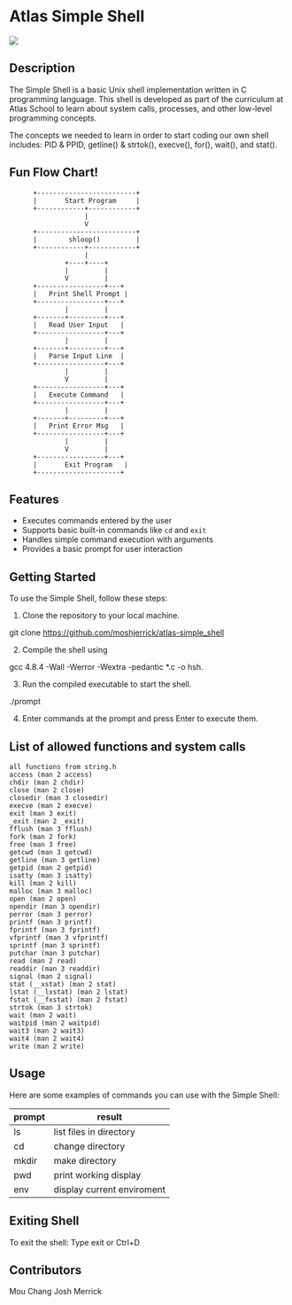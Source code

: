 # Atlas Simple Shell

<img src="https://encrypted-tbn0.gstatic.com/images?q=tbn:ANd9GcSK5DHO13kpVfm4iiqn6wAdl_-8FQU4cKO-Xkq2DhGE5qWyuH2gtrdbTUPII5detET4k10&usqp=CAU">


## Description
The Simple Shell is a basic Unix shell implementation written in C programming language. This shell is developed as part of the curriculum at Atlas School to learn about system calls, processes, and other low-level programming concepts.

The concepts we needed to learn in order to start coding our own shell includes: PID & PPID, getline() & strtok(), execve(), for(), wait(), and stat().

## Fun Flow Chart!

          +-------------------------+
          |       Start Program     |
          +------------+------------+
                       |
                       V
          +-------------------------+
          |        shloop()         |
          +------------+------------+
                       |
                  +----+----+
                  |         |
                  V         |
          +-----------------+---+
          |   Print Shell Prompt |
          +-----------------+---+
                  |         |
          +-------+---------+---+
          |   Read User Input   |
          +-----------------+---+
                  |         |
          +-------+---------+---+
          |   Parse Input Line  |
          +-----------------+---+
                  |         |
                  V         |
          +-----------------+---+
          |   Execute Command   |
          +-----------------+---+
                  |         |
          +-------+---------+---+
          |   Print Error Msg   |
          +-----------------+---+
                  |         |
                  V         |
          +-----------------+---+
          |       Exit Program   |
          +---------------------+



## Features
- Executes commands entered by the user
- Supports basic built-in commands like `cd` and `exit`
- Handles simple command execution with arguments
- Provides a basic prompt for user interaction

## Getting Started
To use the Simple Shell, follow these steps:

1. Clone the repository to your local machine.

git clone https://github.com/moshjerrick/atlas-simple_shell

2. Compile the shell using

gcc 4.8.4 -Wall -Werror -Wextra -pedantic *.c -o hsh.

3. Run the compiled executable to start the shell.

./prompt

4. Enter commands at the prompt and press Enter to execute them.

## List of allowed functions and system calls

    all functions from string.h
    access (man 2 access)
    chdir (man 2 chdir)
    close (man 2 close)
    closedir (man 3 closedir)
    execve (man 2 execve)
    exit (man 3 exit)
    _exit (man 2 _exit)
    fflush (man 3 fflush)
    fork (man 2 fork)
    free (man 3 free)
    getcwd (man 3 getcwd)
    getline (man 3 getline)
    getpid (man 2 getpid)
    isatty (man 3 isatty)
    kill (man 2 kill)
    malloc (man 3 malloc)
    open (man 2 open)
    opendir (man 3 opendir)
    perror (man 3 perror)
    printf (man 3 printf)
    fprintf (man 3 fprintf)
    vfprintf (man 3 vfprintf)
    sprintf (man 3 sprintf)
    putchar (man 3 putchar)
    read (man 2 read)
    readdir (man 3 readdir)
    signal (man 2 signal)
    stat (__xstat) (man 2 stat)
    lstat (__lxstat) (man 2 lstat)
    fstat (__fxstat) (man 2 fstat)
    strtok (man 3 strtok)
    wait (man 2 wait)
    waitpid (man 2 waitpid)
    wait3 (man 2 wait3)
    wait4 (man 2 wait4)
    write (man 2 write)


## Usage
Here are some examples of commands you can use with the Simple Shell:

| prompt | result |
| ------- | ----------------|
| ls | list files in directory |
| cd | change directory |
| mkdir | make directory |
| pwd | print working display |
| env | display current enviroment |

## Exiting Shell
To exit the shell: Type exit or Ctrl+D







## Contributors
Mou Chang
Josh Merrick
